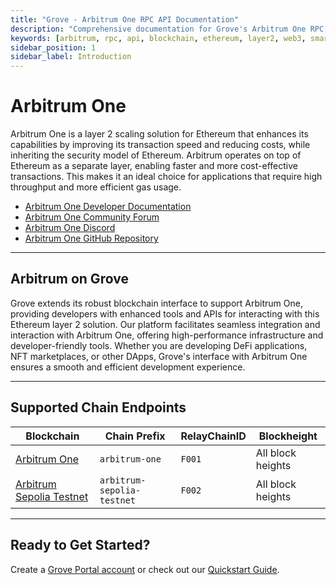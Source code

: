 ```yaml
---
title: "Grove - Arbitrum One RPC API Documentation"
description: "Comprehensive documentation for Grove's Arbitrum One RPC API, covering endpoint details and integration strategies for blockchain developers."
keywords: [arbitrum, rpc, api, blockchain, ethereum, layer2, web3, smart contracts, grove, pocket, pokt, L2]
sidebar_position: 1
sidebar_label: Introduction
---
```


# Arbitrum One

Arbitrum One is a layer 2 scaling solution for Ethereum that enhances its capabilities by improving its transaction speed and reducing costs, while inheriting the security model of Ethereum. Arbitrum operates on top of Ethereum as a separate layer, enabling faster and more cost-effective transactions. This makes it an ideal choice for applications that require high throughput and more efficient gas usage.

- [Arbitrum One Developer Documentation](https://arbitrum.io/resources/)
- [Arbitrum One Community Forum](https://forum.arbitrum.io/)
- [Arbitrum One Discord](https://discord.gg/5C3t9jS)
- [Arbitrum One GitHub Repository](https://github.com/arbitrum/arbitrum-one)

---

## Arbitrum on Grove

Grove extends its robust blockchain interface to support Arbitrum One, providing developers with enhanced tools and APIs for interacting with this Ethereum layer 2 solution. Our platform facilitates seamless integration and interaction with Arbitrum One, offering high-performance infrastructure and developer-friendly tools. Whether you are developing DeFi applications, NFT marketplaces, or other DApps, Grove's interface with Arbitrum One ensures a smooth and efficient development experience.

---

## Supported Chain Endpoints

| Blockchain                                               | Chain Prefix   | RelayChainID | Blockheight         |
| -------------------------------------------------------- | -------------- | ------------ | ------------------- |
| [Arbitrum One](./endpoints/arbitrum-one) | `arbitrum-one` | `F001`         | All block heights |
| [Arbitrum Sepolia Testnet](./endpoints/arbitrum-sepolia-testnet) | `arbitrum-sepolia-testnet` | `F002`         | All block heights |

---

## Ready to Get Started?

Create a [Grove Portal account](https://portal.grove.city) or check out our [Quickstart Guide](/guides/getting-started/quickstart).
